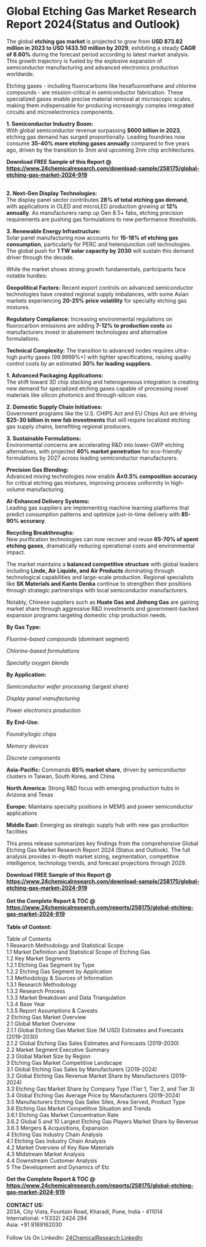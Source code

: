 <h1>Global Etching Gas Market Research Report 2024(Status and Outlook)</h1><p>The global <strong>etching gas market</strong> is projected to grow from <strong>USD 873.82 million in 2023 to USD 1433.50 million by 2029</strong>, exhibiting a steady <strong>CAGR of 8.60%</strong> during the forecast period according to latest market analysis. This growth trajectory is fueled by the explosive expansion of semiconductor manufacturing and advanced electronics production worldwide.</p><p>Etching gases - including fluorocarbons like hexafluoroethane and chlorine compounds - are mission-critical in semiconductor fabrication. These specialized gases enable precise material removal at microscopic scales, making them indispensable for producing increasingly complex integrated circuits and microelectronics components.</p><p><strong>1. Semiconductor Industry Boom:</strong><br>
With global semiconductor revenue surpassing <strong>$600 billion in 2023</strong>, etching gas demand has surged proportionally. Leading foundries now consume <strong>35-40% more etching gases annually</strong> compared to five years ago, driven by the transition to 3nm and upcoming 2nm chip architectures.</p><div><b>Download FREE Sample of this Report @ 
            <a href="https://www.24chemicalresearch.com/download-sample/258175/global-etching-gas-market-2024-919">
            https://www.24chemicalresearch.com/download-sample/258175/global-etching-gas-market-2024-919</a></b></div><br><p><strong>2. Next-Gen Display Technologies:</strong><br>
The display panel sector contributes <strong>28% of total etching gas demand</strong>, with applications in OLED and microLED production growing at <strong>12% annually</strong>. As manufacturers ramp up Gen 8.5+ fabs, etching precision requirements are pushing gas formulations to new performance thresholds.</p><p><strong>3. Renewable Energy Infrastructure:</strong><br>
Solar panel manufacturing now accounts for <strong>15-18% of etching gas consumption</strong>, particularly for PERC and heterojunction cell technologies. The global push for <strong>1 TW solar capacity by 2030</strong> will sustain this demand driver through the decade.</p><p>While the market shows strong growth fundamentals, participants face notable hurdles:</p><p><strong>Geopolitical Factors:</strong> Recent export controls on advanced semiconductor technologies have created regional supply imbalances, with some Asian markets experiencing <strong>20-25% price volatility</strong> for specialty etching gas mixtures.</p><p><strong>Regulatory Compliance:</strong> Increasing environmental regulations on fluorocarbon emissions are adding <strong>7-12% to production costs</strong> as manufacturers invest in abatement technologies and alternative formulations.</p><p><strong>Technical Complexity:</strong> The transition to advanced nodes requires ultra-high purity gases (99.9999%+) with tighter specifications, raising quality control costs by an estimated <strong>30% for leading suppliers</strong>.</p><p><strong>1. Advanced Packaging Applications:</strong><br>
The shift toward 3D chip stacking and heterogeneous integration is creating new demand for specialized etching gases capable of processing novel materials like silicon photonics and through-silicon vias.</p><p><strong>2. Domestic Supply Chain Initiatives:</strong><br>
Government programs like the U.S. CHIPS Act and EU Chips Act are driving <strong>$25-30 billion in new fab investments</strong> that will require localized etching gas supply chains, benefiting regional producers.</p><p><strong>3. Sustainable Formulations:</strong><br>
Environmental concerns are accelerating R&amp;D into lower-GWP etching alternatives, with projected <strong>40% market penetration</strong> for eco-friendly formulations by 2027 across leading semiconductor manufacturers.</p><p><strong>Precision Gas Blending:</strong><br>
	Advanced mixing technologies now enable <strong>Â±0.5% composition accuracy</strong> for critical etching gas mixtures, improving process uniformity in high-volume manufacturing.</p><p><strong>AI-Enhanced Delivery Systems:</strong><br>
	Leading gas suppliers are implementing machine learning platforms that predict consumption patterns and optimize just-in-time delivery with <strong>85-90% accuracy</strong>.</p><p><strong>Recycling Breakthroughs:</strong><br>
	New purification technologies can now recover and reuse <strong>65-70% of spent etching gases</strong>, dramatically reducing operational costs and environmental impact.</p><p>The market maintains a <strong>balanced competitive structure</strong> with global leaders including <strong>Linde, Air Liquide, and Air Products</strong> dominating through technological capabilities and large-scale production. Regional specialists like <strong>SK Materials and Kanto Denka</strong> continue to strengthen their positions through strategic partnerships with local semiconductor manufacturers.</p><p>Notably, Chinese suppliers such as <strong>Huate Gas and Jinhong Gas</strong> are gaining market share through aggressive R&amp;D investments and government-backed expansion programs targeting domestic chip production needs.</p><p><strong>By Gas Type:</strong></p><p><em>Fluorine-based compounds</em> (dominant segment)</p><p><em>Chlorine-based formulations</em></p><p><em>Specialty oxygen blends</em></p><p><strong>By Application:</strong></p><p><em>Semiconductor wafer processing</em> (largest share)</p><p><em>Display panel manufacturing</em></p><p><em>Power electronics production</em></p><p><strong>By End-Use:</strong></p><p><em>Foundry/logic chips</em></p><p><em>Memory devices</em></p><p><em>Discrete components</em></p><p><strong>Asia-Pacific:</strong> Commands <strong>65% market share</strong>, driven by semiconductor clusters in Taiwan, South Korea, and China</p><p><strong>North America:</strong> Strong R&amp;D focus with emerging production hubs in Arizona and Texas</p><p><strong>Europe:</strong> Maintains specialty positions in MEMS and power semiconductor applications</p><p><strong>Middle East:</strong> Emerging as strategic supply hub with new gas production facilities</p><p>This press release summarizes key findings from the comprehensive Global Etching Gas Market Research Report 2024 (Status and Outlook). The full analysis provides in-depth market sizing, segmentation, competitive intelligence, technology trends, and forecast projections through 2029.</p><div><b>Download FREE Sample of this Report @ 
            <a href="https://www.24chemicalresearch.com/download-sample/258175/global-etching-gas-market-2024-919">
            https://www.24chemicalresearch.com/download-sample/258175/global-etching-gas-market-2024-919</a></b></div><br><div><b>Get the Complete Report & TOC @ 
            <a href="https://www.24chemicalresearch.com/reports/258175/global-etching-gas-market-2024-919">
            https://www.24chemicalresearch.com/reports/258175/global-etching-gas-market-2024-919</a></b></div><br>
            <b>Table of Content:</b><p>Table of Contents<br />
1 Research Methodology and Statistical Scope<br />
1.1 Market Definition and Statistical Scope of Etching Gas<br />
1.2 Key Market Segments<br />
1.2.1 Etching Gas Segment by Type<br />
1.2.2 Etching Gas Segment by Application<br />
1.3 Methodology & Sources of Information<br />
1.3.1 Research Methodology<br />
1.3.2 Research Process<br />
1.3.3 Market Breakdown and Data Triangulation<br />
1.3.4 Base Year<br />
1.3.5 Report Assumptions & Caveats<br />
2 Etching Gas Market Overview<br />
2.1 Global Market Overview<br />
2.1.1 Global Etching Gas Market Size (M USD) Estimates and Forecasts (2019-2030)<br />
2.1.2 Global Etching Gas Sales Estimates and Forecasts (2019-2030)<br />
2.2 Market Segment Executive Summary<br />
2.3 Global Market Size by Region<br />
3 Etching Gas Market Competitive Landscape<br />
3.1 Global Etching Gas Sales by Manufacturers (2019-2024)<br />
3.2 Global Etching Gas Revenue Market Share by Manufacturers (2019-2024)<br />
3.3 Etching Gas Market Share by Company Type (Tier 1, Tier 2, and Tier 3)<br />
3.4 Global Etching Gas Average Price by Manufacturers (2019-2024)<br />
3.5 Manufacturers Etching Gas Sales Sites, Area Served, Product Type<br />
3.6 Etching Gas Market Competitive Situation and Trends<br />
3.6.1 Etching Gas Market Concentration Rate<br />
3.6.2 Global 5 and 10 Largest Etching Gas Players Market Share by Revenue<br />
3.6.3 Mergers & Acquisitions, Expansion<br />
4 Etching Gas Industry Chain Analysis<br />
4.1 Etching Gas Industry Chain Analysis<br />
4.2 Market Overview of Key Raw Materials<br />
4.3 Midstream Market Analysis<br />
4.4 Downstream Customer Analysis<br />
5 The Development and Dynamics of Etc</p><div><b>Get the Complete Report & TOC @ 
            <a href="https://www.24chemicalresearch.com/reports/258175/global-etching-gas-market-2024-919">
            https://www.24chemicalresearch.com/reports/258175/global-etching-gas-market-2024-919</a></b></div><br><b>CONTACT US:</b><br>
            203A, City Vista, Fountain Road, Kharadi, Pune, India - 411014<br>
            International: +1(332) 2424 294<br>
            Asia: +91 9169162030 <br><br>
            Follow Us On LinkedIn: <a href="https://www.linkedin.com/company/24chemicalresearch/">24ChemicalResearch LinkedIn</a>